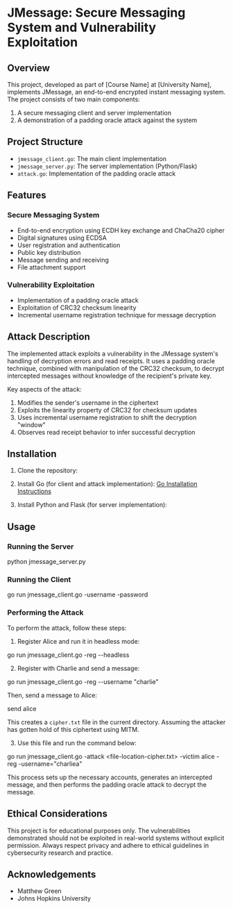 # JMessage: Secure Messaging System and Vulnerability Exploitation

## Overview

This project, developed as part of [Course Name] at [University Name], implements JMessage, an end-to-end encrypted instant messaging system. The project consists of two main components:

1. A secure messaging client and server implementation
2. A demonstration of a padding oracle attack against the system

## Project Structure

- `jmessage_client.go`: The main client implementation
- `jmessage_server.py`: The server implementation (Python/Flask)
- `attack.go`: Implementation of the padding oracle attack

## Features

### Secure Messaging System

- End-to-end encryption using ECDH key exchange and ChaCha20 cipher
- Digital signatures using ECDSA
- User registration and authentication
- Public key distribution
- Message sending and receiving
- File attachment support

### Vulnerability Exploitation

- Implementation of a padding oracle attack
- Exploitation of CRC32 checksum linearity
- Incremental username registration technique for message decryption


## Attack Description

The implemented attack exploits a vulnerability in the JMessage system's handling of decryption errors and read receipts. It uses a padding oracle technique, combined with manipulation of the CRC32 checksum, to decrypt intercepted messages without knowledge of the recipient's private key.

Key aspects of the attack:
1. Modifies the sender's username in the ciphertext
2. Exploits the linearity property of CRC32 for checksum updates
3. Uses incremental username registration to shift the decryption "window"
4. Observes read receipt behavior to infer successful decryption


## Installation

1. Clone the repository:

2. Install Go (for client and attack implementation):
[Go Installation Instructions](https://golang.org/doc/install)

3. Install Python and Flask (for server implementation):

## Usage

### Running the Server

python jmessage_server.py

### Running the Client

go run jmessage_client.go -username <username> -password <password>

### Performing the Attack

To perform the attack, follow these steps:

1. Register Alice and run it in headless mode:

go run jmessage_client.go -reg --headless

2. Register with Charlie and send a message:

go run jmessage_client.go -reg --username "charlie"

Then, send a message to Alice:

send alice
<Msg>

This creates a `cipher.txt` file in the current directory. Assuming the attacker has gotten hold of this ciphertext using MITM.

3. Use this file and run the command below:

go run jmessage_client.go -attack <file-location-cipher.txt> -victim alice -reg -username="charliea"



This process sets up the necessary accounts, generates an intercepted message, and then performs the padding oracle attack to decrypt the message.


## Ethical Considerations

This project is for educational purposes only. The vulnerabilities demonstrated should not be exploited in real-world systems without explicit permission. Always respect privacy and adhere to ethical guidelines in cybersecurity research and practice.


## Acknowledgements

- Matthew Green 
- Johns Hopkins University
